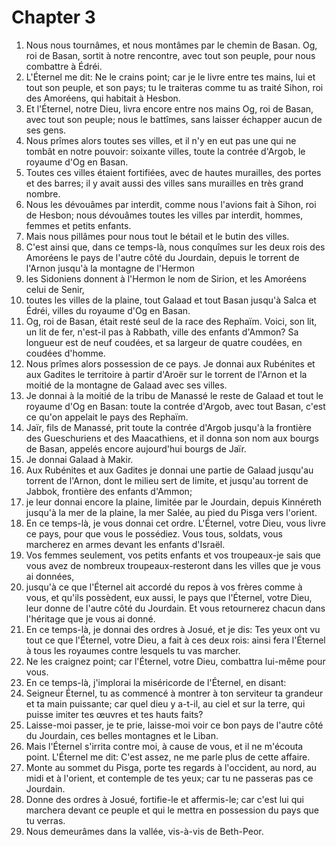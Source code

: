 # Chapter 3

1. Nous nous tournâmes, et nous montâmes par le chemin de Basan. Og, roi de Basan, sortit à notre rencontre, avec tout son peuple, pour nous combattre à Édréi.
2. L'Éternel me dit: Ne le crains point; car je le livre entre tes mains, lui et tout son peuple, et son pays; tu le traiteras comme tu as traité Sihon, roi des Amoréens, qui habitait à Hesbon.
3. Et l'Éternel, notre Dieu, livra encore entre nos mains Og, roi de Basan, avec tout son peuple; nous le battîmes, sans laisser échapper aucun de ses gens.
4. Nous prîmes alors toutes ses villes, et il n'y en eut pas une qui ne tombât en notre pouvoir: soixante villes, toute la contrée d'Argob, le royaume d'Og en Basan.
5. Toutes ces villes étaient fortifiées, avec de hautes murailles, des portes et des barres; il y avait aussi des villes sans murailles en très grand nombre.
6. Nous les dévouâmes par interdit, comme nous l'avions fait à Sihon, roi de Hesbon; nous dévouâmes toutes les villes par interdit, hommes, femmes et petits enfants.
7. Mais nous pillâmes pour nous tout le bétail et le butin des villes.
8. C'est ainsi que, dans ce temps-là, nous conquîmes sur les deux rois des Amoréens le pays de l'autre côté du Jourdain, depuis le torrent de l'Arnon jusqu'à la montagne de l'Hermon
9. les Sidoniens donnent à l'Hermon le nom de Sirion, et les Amoréens celui de Senir,
10. toutes les villes de la plaine, tout Galaad et tout Basan jusqu'à Salca et Édréi, villes du royaume d'Og en Basan.
11. Og, roi de Basan, était resté seul de la race des Rephaïm. Voici, son lit, un lit de fer, n'est-il pas à Rabbath, ville des enfants d'Ammon? Sa longueur est de neuf coudées, et sa largeur de quatre coudées, en coudées d'homme.
12. Nous prîmes alors possession de ce pays. Je donnai aux Rubénites et aux Gadites le territoire à partir d'Aroër sur le torrent de l'Arnon et la moitié de la montagne de Galaad avec ses villes.
13. Je donnai à la moitié de la tribu de Manassé le reste de Galaad et tout le royaume d'Og en Basan: toute la contrée d'Argob, avec tout Basan, c'est ce qu'on appelait le pays des Rephaïm.
14. Jaïr, fils de Manassé, prit toute la contrée d'Argob jusqu'à la frontière des Gueschuriens et des Maacathiens, et il donna son nom aux bourgs de Basan, appelés encore aujourd'hui bourgs de Jaïr.
15. Je donnai Galaad à Makir.
16. Aux Rubénites et aux Gadites je donnai une partie de Galaad jusqu'au torrent de l'Arnon, dont le milieu sert de limite, et jusqu'au torrent de Jabbok, frontière des enfants d'Ammon;
17. je leur donnai encore la plaine, limitée par le Jourdain, depuis Kinnéreth jusqu'à la mer de la plaine, la mer Salée, au pied du Pisga vers l'orient.
18. En ce temps-là, je vous donnai cet ordre. L'Éternel, votre Dieu, vous livre ce pays, pour que vous le possédiez. Vous tous, soldats, vous marcherez en armes devant les enfants d'Israël.
19. Vos femmes seulement, vos petits enfants et vos troupeaux-je sais que vous avez de nombreux troupeaux-resteront dans les villes que je vous ai données,
20. jusqu'à ce que l'Éternel ait accordé du repos à vos frères comme à vous, et qu'ils possèdent, eux aussi, le pays que l'Éternel, votre Dieu, leur donne de l'autre côté du Jourdain. Et vous retournerez chacun dans l'héritage que je vous ai donné.
21. En ce temps-là, je donnai des ordres à Josué, et je dis: Tes yeux ont vu tout ce que l'Éternel, votre Dieu, a fait à ces deux rois: ainsi fera l'Éternel à tous les royaumes contre lesquels tu vas marcher.
22. Ne les craignez point; car l'Éternel, votre Dieu, combattra lui-même pour vous.
23. En ce temps-là, j'implorai la miséricorde de l'Éternel, en disant:
24. Seigneur Éternel, tu as commencé à montrer à ton serviteur ta grandeur et ta main puissante; car quel dieu y a-t-il, au ciel et sur la terre, qui puisse imiter tes œuvres et tes hauts faits?
25. Laisse-moi passer, je te prie, laisse-moi voir ce bon pays de l'autre côté du Jourdain, ces belles montagnes et le Liban.
26. Mais l'Éternel s'irrita contre moi, à cause de vous, et il ne m'écouta point. L'Éternel me dit: C'est assez, ne me parle plus de cette affaire.
27. Monte au sommet du Pisga, porte tes regards à l'occident, au nord, au midi et à l'orient, et contemple de tes yeux; car tu ne passeras pas ce Jourdain.
28. Donne des ordres à Josué, fortifie-le et affermis-le; car c'est lui qui marchera devant ce peuple et qui le mettra en possession du pays que tu verras.
29. Nous demeurâmes dans la vallée, vis-à-vis de Beth-Peor.

